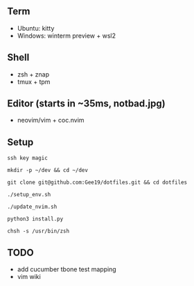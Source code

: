 ## Term
- Ubuntu: kitty
- Windows: winterm preview + wsl2

## Shell
- zsh + znap
- tmux + tpm

## Editor (starts in ~35ms, notbad.jpg)
- neovim/vim + coc.nvim

## Setup
`ssh key magic`

`mkdir -p ~/dev && cd ~/dev`

`git clone git@github.com:Gee19/dotfiles.git && cd dotfiles`

`./setup_env.sh`

`./update_nvim.sh`

`python3 install.py`

`chsh -s /usr/bin/zsh`

## TODO
- add cucumber tbone test mapping
- vim wiki
